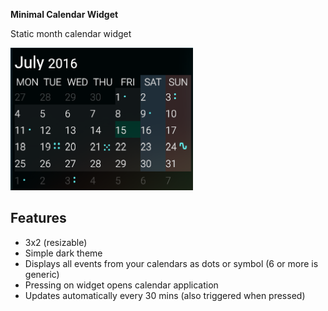 **Minimal Calendar Widget**

Static month calendar widget

![Minimal Calendar Widget Screenshot](assets/widget_preview.png)

## Features

* 3x2 (resizable)
* Simple dark theme
* Displays all events from your calendars as dots or symbol (6 or more is generic)
* Pressing on widget opens calendar application
* Updates automatically every 30 mins (also triggered when pressed)
